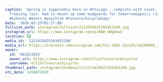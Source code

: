 ```yaml
---
caption: 'Spring is supposedly here in #Chicago...complete with sleet, snow &amp;amp;
  freezing rain. Had to mount up some mudguards for tomorrow&apos;s ride... #cycling
  #bikechi #moots #psychloX #lovestarbicyclebags'
date: '2016-03-25T02:27:00'
fullsize_path: instagram\fullsize\1213435625103453190.jpg
instagram_url: https://www.instagram.com/p/BDW_UWgGGwG
location: {}
media_id: '1213435625103453190'
media_url: https://scontent.cdninstagram.com/t51.2885-15/e35/10299895_1592327751089281_846811332_n.jpg?ig_cache_key=MTIxMzQzNTYyNTEwMzQ1MzE5MA%3D%3D.2
owner:
  id: '661611562'
  owner_url: https://www.instagram.com/elliotlovestarbicycles
  username: elliotlovestarbicycles
thumbnail_path: instagram\thumbnails\1213435625103453190.jpg
utc_date: 1458872820
---
```

